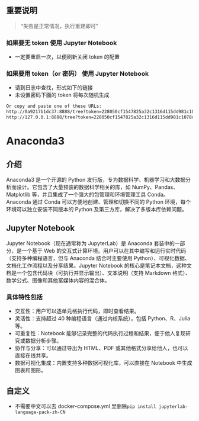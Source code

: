 ## 重要说明

> “失败是正常情况，执行重建即可”

### 如果要无 token 使用 Jupyter Notebook

- 一定要重启一次，以便刷新关闭 token 的配置

### 如果要用 token（or 密码） 使用 Jupyter Notebook

- 请到日志中查找，形式如下的链接
- 未设置密码下面的 token 将每次随机生成

```bash
Or copy and paste one of these URLs:
http://0a9217b1dc37:8888/tree?token=228050cf1547825a32c1316d115dd981c1078d262f786e92
http://127.0.0.1:8888/tree?token=228050cf1547825a32c1316d115dd981c1078d262f786e92
```

# Anaconda3

## 介绍

Anaconda3 是一个开源的 Python 发行版，专为数据科学、机器学习和大数据分析而设计。它包含了大量预装的数据科学相关的库，如 NumPy、Pandas、Matplotlib 等，并且集成了一个强大的包管理和环境管理工具 Conda。Anaconda 通过 Conda 可以方便地创建、管理和切换不同的 Python 环境，每个环境可以独立安装不同版本的 Python 及第三方库，解决了多版本库依赖问题。

## Jupyter Notebook

Jupyter Notebook（现在通常称为 JupyterLab）是 Anaconda 套装中的一部分，是一个基于 Web 的交互式计算环境。用户可以在其中编写和运行实时代码（支持多种编程语言，但与 Anaconda 结合时主要使用 Python）、可视化数据、文档化工作流程以及分享结果。Jupyter Notebook 的核心是笔记本文档，这种文档是一个包含代码块（可执行并显示输出）、文本说明（支持 Markdown 格式）、数学公式、图像和其他富媒体内容的混合体。

### 具体特性包括

- 交互性：用户可以逐单元格执行代码，即时查看结果。
- 灵活性：支持超过 40 种编程语言（通过内核系统），包括 Python、R、Julia 等。
- 可重复性：Notebook 能够记录完整的代码执行过程和结果，便于他人复现研究或数据分析步骤。
- 协作与分享：可以通过导出为 HTML、PDF 或其他格式分享给他人，也可以直接在线共享。
- 数据可视化集成：内置支持多种数据可视化库，可以直接在 Notebook 中生成图表和图形。

## 自定义

- 不需要中文可以去 docker-compose.yml 里删除`pip install jupyterlab-language-pack-zh-CN`

